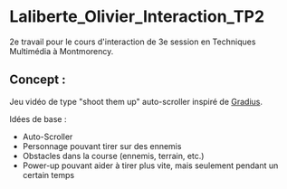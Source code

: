 # Laliberte_Olivier_Interaction_TP2
2e travail pour le cours d'interaction de 3e session en Techniques Multimédia à Montmorency.

## Concept :
Jeu vidéo de type "shoot them up" auto-scroller inspiré de [Gradius](https://en.wikipedia.org/wiki/Gradius).

Idées de base : 
- Auto-Scroller
- Personnage pouvant tirer sur des ennemis
- Obstacles dans la course (ennemis, terrain, etc.)
- Power-up pouvant aider à tirer plus vite, mais seulement pendant un certain temps

